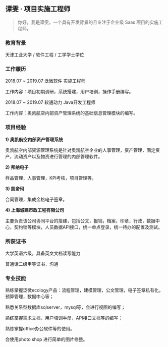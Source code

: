 ## 谭雯 · 项目实施工程师

> 你好，我是谭雯，一个具有开发背景的且专注于企业级 Saas 项目的实施工程师，

### 教育背景

天津工业大学 / 软件工程 / 工学学士学位

### 工作履历

2018.07 ~ 2019.07 泛微软件 实施工程师

工作内容：项目初期调研，系统搭建，用户培训，操作手册编写。

2018.07 ~ 2019.07 软通动力 Java开发工程师

工作内容：奥凯航空内部资产管理系统的基础信息管理模块的编写。

### 项目经验

**1) 奥凯航空内部资产管理系统**

奥凯航空内部资源管理系统是针对奥凯航空企业的人事管理，资产管理，固定资产，流动资产以及物资进行管理的内部管理软件。

**2) 邦纳电子**

样品管理，人事管理，KPI考核，项目管理等。

**3) 凯帝珂**

合同管理，集成金格电子签章。

**4) 上海城建市政工程有限公司**

主要负责该公司协同平台的搭建，包括公文，报销，档案，印章，行政，数据中心，契约锁等模块，人员数据API接口，统一单点登录，统一待办的配置及测试。

### 所获证书

大学英语六级，具备英文文档读写能力

普通话二级甲等证书，沟通

### 专业技能

熟练掌握泛微ecology产品：流程管理，建模管理，公文管理，电子签章私有化，预算管理，数据中心等；

熟悉关系型数据库sqlserver，mysql等，会进行视图的编写；

熟练掌握需求文档，用户培训手册，API接口文档等的编写；

熟练掌握office办公软件等的使用。

会使用photo shop 进行简单的图片修整。


<!--
**Turkyden/Turkyden** is a ✨ _special_ ✨ repository because its `README.md` (this file) appears on your GitHub profile.

Here are some ideas to get you started:

- 🔭 I’m currently working on weaver net...
- 🌱 I’m currently learning ...
- 👯 I’m looking to collaborate on ...
- 🤔 I’m looking for help with ...
- 💬 Ask me about ...
- 📫 How to reach me: ...
- 😄 Pronouns: ...
- ⚡ Fun fact: ...
-->
